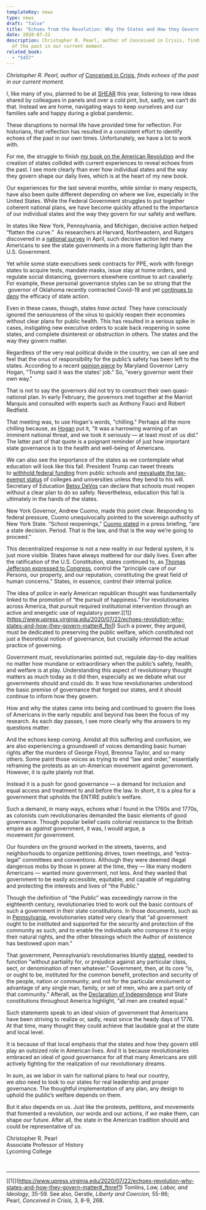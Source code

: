 ```yaml
---
templateKey: news
type: news
draft: "false"
title: "Echoes from the Revolution: Why the States and How they Govern Matter"
date: 2020-07-22
description: Christopher R. Pearl, author of Conceived in Crisis, finds echoes
  of the past in our current moment. 
related_book:
  - "5457"
---
```

*Christopher R. Pearl, author of* [Conceived in Crisis](https://www.upress.virginia.edu/title/5457), *finds echoes of the past in our current moment.* 

I, like many of you, planned to be at [SHEAR](https://www.upress.virginia.edu/content/shear) this year, listening to new ideas shared by colleagues in panels and over a cold pint, but, sadly, we can’t do that. Instead we are home, navigating ways to keep ourselves and our families safe and happy during a global pandemic.

These disruptions to normal life have provided time for reflection. For historians, that reflection has resulted in a consistent effort to identify echoes of the past in our own times. Unfortunately, we have a lot to work with.

For me, the struggle to finish [my book on the American Revolution](https://www.upress.virginia.edu/title/5457) and the creation of states collided with current experiences to reveal echoes from the past. I see more clearly than ever how individual states and the way they govern shape our daily lives, which is at the heart of my new book.

Our experiences for the last several months, while similar in many respects, have also been quite different depending on where we live, especially in the United States. While the Federal Government struggles to put together coherent national plans, we have become quickly attuned to the importance of our individual states and the way they govern for our safety and welfare.

In states like New York, Pennsylvania, and Michigan, decisive action helped “flatten the curve.”  As researchers at Harvard, Northeastern, and Rutgers discovered in a [national survey](http://www.kateto.net/COVID19%20CONSORTIUM%20REPORT%20April%202020.pdf) in April, such decisive action led many Americans to see the state governments in a more flattering light than the U.S. Government.

Yet while some state executives seek contracts for PPE, work with foreign states to acquire tests, mandate masks, issue stay at home orders, and regulate social distancing, governors elsewhere continue to act cavalierly. For example, these personal governance styles can be so strong that the  governor of Oklahoma recently contracted Covid-19 and yet [continues to deny](https://www.npr.org/sections/coronavirus-live-updates/2020/07/15/891432575/oklahoma-governor-tests-positive-for-covid-19) the efficacy of state action.

Even in these cases, though, states *have acted.* They have consciously ignored the seriousness of the virus to quickly reopen their economies without clear plans for public health. This has resulted in a serious spike in cases, instigating new executive orders to scale back reopening in some states, and complete disinterest or obstruction in others. The states and the way they govern matter.

Regardless of the very real political divide in the country, we can all see and feel that the onus of responsibility for the public’s safety has been left to the states. According to a recent [opinion piece](https://www.washingtonpost.com/outlook/2020/07/16/larry-hogan-trump-coronavirus/?arc404=true) by Maryland Governor Larry Hogan, "Trump said it was the states' job." So, "every governor went their own way."

That is not to say the governors did not try to construct their own quasi-national plan. In early February, the governors met together at the Marriot Marquis and consulted with experts such as Anthony Fauci and Robert Redfield.

That meeting was, to use Hogan's words, "chilling." Perhaps all the more chilling because, as [Hogan](https://www.washingtonpost.com/outlook/2020/07/16/larry-hogan-trump-coronavirus/?arc404=true) put it, "It was a harrowing warning of an imminent national threat, and we took it seriously — at least most of us did." The latter part of that quote is a poignant reminder of just how important state governance is to the health and well-being of Americans.

We can also see the importance of the states as we contemplate what education will look like this fall. President Trump can tweet threats to [withhold federal funding](https://www.nytimes.com/2020/07/08/us/politics/trump-schools-reopening.html) from public schools and [reevaluate the tax-exempt status](https://www.cnbc.com/2020/07/10/president-donald-trump-threatens-tax-exempt-status-of-universities.html) of colleges and universities unless they bend to his will. Secretary of Education [Betsy DeVos](https://www.cnn.com/videos/politics/2020/07/12/sotu-devos-full.cnn) can declare that schools must reopen without a clear plan to do so safely. Nevertheless, education this fall is ultimately in the hands of the states.

New York Governor, Andrew Cuomo, made this point clear. Responding to federal pressure, Cuomo unequivocally pointed to the sovereign authority of New York State. “School reopenings,” [Cuomo stated](https://www.wxxinews.org/post/cuomo-decision-schools-come-early-august) in a press briefing, “are a state decision. Period. That is the law, and that is the way we’re going to proceed.”

This decentralized response is not a new reality in our federal system, it is just more visible. States have always mattered for our daily lives. Even after the ratification of the U.S. Constitution, states continued to, as [Thomas Jefferson expressed to Congress](https://founders.archives.gov/?q=%22great%20field%20of%20human%20concern%22&s=1111311111&sa=&r=1&sr=), control the “principle care of our Persons, our property, and our reputation, constituting the great field of human concerns.” States, in essence, control their internal police.

The idea of *police* in early American republican thought was fundamentally linked to the promotion of “the pursuit of happiness.” For revolutionaries across America, that pursuit required institutional intervention through an active and energetic use of regulatory power.[\[1]](https://www.upress.virginia.edu/2020/07/22/echoes-revolution-why-states-and-how-they-govern-matter#_ftn1) Such a power, they argued, must be dedicated to preserving the public welfare, which constituted not just a theoretical notion of governance, but crucially informed the actual practice of governing.  

Government must, revolutionaries pointed out, regulate day-to-day realities no matter how mundane or extraordinary when the public’s safety, health, and welfare is at play. Understanding this aspect of revolutionary thought matters as much today as it did then, especially as we debate what our governments should and could do. It was how revolutionaries understood the basic premise of governance that forged our states, and it should continue to inform how they govern.

How and why the states came into being and continued to govern the lives of Americans in the early republic and beyond has been the focus of my research. As each day passes, I see more clearly why the answers to my questions matter.

And the echoes keep coming. Amidst all this suffering and confusion, we are also experiencing a groundswell of voices demanding basic human rights after the murders of George Floyd, Breonna Taylor, and so many others. Some paint those voices as trying to end “law and order,” essentially reframing the protests as an un-American movement against government. However, it is quite plainly not that.

Instead it is a push for good governance — a demand for inclusion and equal access and treatment to and before the law. In short, it is a plea for a government that upholds the ENTIRE public’s welfare.

Such a demand, in many ways, echoes what I found in the 1760s and 1770s, as colonists cum revolutionaries demanded the basic elements of good governance. Though popular belief casts colonial resistance to the British empire as *against* government, it was, I would argue, a movement *for* government.

Our founders on the ground worked in the streets, taverns, and neighborhoods to organize petitioning drives, town meetings, and “extra-legal” committees and conventions. Although they were deemed illegal dangerous mobs by those in power at the time, they — like many modern Americans — wanted *more* government, not less. And they wanted that government to be easily accessible, equitable, and capable of regulating and protecting the interests and lives of “the Public.”

Though the definition of “the Public” was exceedingly narrow in the eighteenth century, revolutionaries tried to work out the basic contours of such a government in their state constitutions. In those documents, such as in [Pennsylvania](https://avalon.law.yale.edu/18th_century/pa08.asp), revolutionaries stated very clearly that “all government ought to be instituted and supported for the security and protection of the community as such, and to enable the individuals who compose it to enjoy their natural rights, and the other blessings which the Author of existence has bestowed upon man.”

That government, Pennsylvania’s revolutionaries bluntly [stated](https://avalon.law.yale.edu/18th_century/pa08.asp), needed to function “without partiality for, or prejudice against any particular class, sect, or denomination of men whatever.” Government, then, at its core “is, or ought to be, instituted for the common benefit, protection and security of the people, nation or community; and not for the particular emolument or advantage of any single man, family, or set of men, who are a part only of that community.” Afterall, as the [Declaration of Independence](https://www.archives.gov/founding-docs/declaration-transcript) and State constitutions throughout America highlight, “all men are created equal.”

Such statements speak to an ideal vision of government that Americans have been striving to realize or, sadly, resist since the heady days of 1776. At that time, many thought they could achieve that laudable goal at the state and local level.

It is because of that local emphasis that the states and how they govern still play an outsized role in American lives. And it is because revolutionaries embraced an ideal of good governance for *all* that many Americans are still actively fighting for the realization of our revolutionary dreams.

In sum, as we labor in vain for national plans to heal our country, we *also* need to look to our states for real leadership and proper governance. The thoughtful implementation of any plan, any design to uphold the public’s welfare depends on them.

But it also depends on us. Just like the protests, petitions, and movements that fomented a revolution, our words and our actions, if *we* make them, can shape *our* future. After all, the state in the American tradition should and could be representative of *us*.

Christopher R. Pearl\
Associate Professor of History\
Lycoming College

 

- - -

[\[1]](https://www.upress.virginia.edu/2020/07/22/echoes-revolution-why-states-and-how-they-govern-matter#_ftnref1) Tomlins, *Law, Labor, and Ideology*, 35-59. See also, Gerstle, *Liberty and Coercion,* 55-86; Pearl, *Conceived in Crisis,* 3, 8-9, 268.